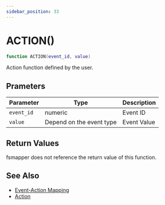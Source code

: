 ```yaml
---
sidebar_position: 33
---
```


# ACTION()
```lua
function ACTION(event_id, value)
```
Action function defined by the user.

## Prameters
|Parameter|Type|Description|
|-|-|-|
|`event_id`|numeric|Event ID
|`value`|Depend on the event type|Event Value


## Return Values
fsmapper does not reference the return value of this function.

## See Also
- [Event-Action Mapping](/guide/event-action-mapping)
- [Action](/guide/event-action-mapping#action)
